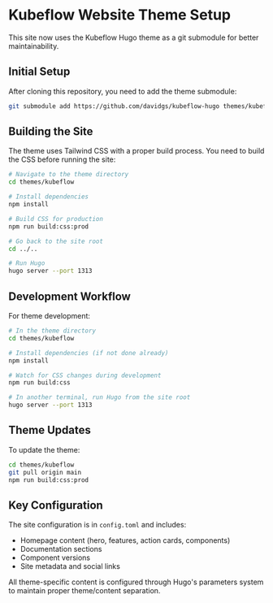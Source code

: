 # Kubeflow Website Theme Setup

This site now uses the Kubeflow Hugo theme as a git submodule for better maintainability.

## Initial Setup

After cloning this repository, you need to add the theme submodule:

```bash
git submodule add https://github.com/davidgs/kubeflow-hugo themes/kubeflow
```

## Building the Site

The theme uses Tailwind CSS with a proper build process. You need to build the CSS before running the site:

```bash
# Navigate to the theme directory
cd themes/kubeflow

# Install dependencies
npm install

# Build CSS for production
npm run build:css:prod

# Go back to the site root
cd ../..

# Run Hugo
hugo server --port 1313
```

## Development Workflow

For theme development:

```bash
# In the theme directory
cd themes/kubeflow

# Install dependencies (if not done already)
npm install

# Watch for CSS changes during development
npm run build:css

# In another terminal, run Hugo from the site root
hugo server --port 1313
```

## Theme Updates

To update the theme:

```bash
cd themes/kubeflow
git pull origin main
npm run build:css:prod
```

## Key Configuration

The site configuration is in `config.toml` and includes:
- Homepage content (hero, features, action cards, components)
- Documentation sections
- Component versions
- Site metadata and social links

All theme-specific content is configured through Hugo's parameters system to maintain proper theme/content separation.